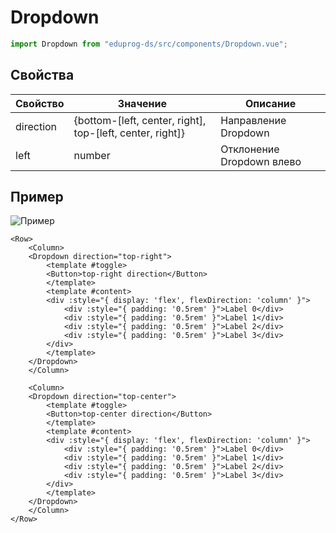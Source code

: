 # Dropdown

```js
import Dropdown from "eduprog-ds/src/components/Dropdown.vue";
```

## Свойства

| Свойство  | Значение                                                  | Описание                  |
| --------- | --------------------------------------------------------- | ------------------------- |
| direction | {bottom-[left, center, right], top-[left, center, right]} | Направление Dropdown      |
| left      | number                                                    | Отклонение Dropdown влево |

## Пример

![Пример](https://i.imgur.com/mobbMGg.gif)

```vue
<Row>
    <Column>
    <Dropdown direction="top-right">
        <template #toggle>
        <Button>top-right direction</Button>
        </template>
        <template #content>
        <div :style="{ display: 'flex', flexDirection: 'column' }">
            <div :style="{ padding: '0.5rem' }">Label 0</div>
            <div :style="{ padding: '0.5rem' }">Label 1</div>
            <div :style="{ padding: '0.5rem' }">Label 2</div>
            <div :style="{ padding: '0.5rem' }">Label 3</div>
        </div>
        </template>
    </Dropdown>
    </Column>

    <Column>
    <Dropdown direction="top-center">
        <template #toggle>
        <Button>top-center direction</Button>
        </template>
        <template #content>
        <div :style="{ display: 'flex', flexDirection: 'column' }">
            <div :style="{ padding: '0.5rem' }">Label 0</div>
            <div :style="{ padding: '0.5rem' }">Label 1</div>
            <div :style="{ padding: '0.5rem' }">Label 2</div>
            <div :style="{ padding: '0.5rem' }">Label 3</div>
        </div>
        </template>
    </Dropdown>
    </Column>
</Row>
```
